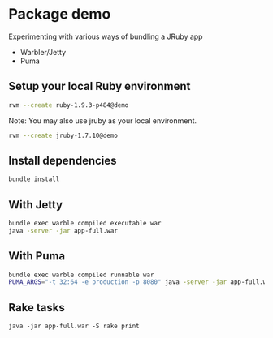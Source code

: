 # Package demo

Experimenting with various ways of bundling a JRuby app

- Warbler/Jetty
- Puma

## Setup your local Ruby environment
```bash
rvm --create ruby-1.9.3-p484@demo
```

Note: You may also use jruby as your local environment.
```bash
rvm --create jruby-1.7.10@demo
```

## Install dependencies
```bash
bundle install
```

## With Jetty
```bash
bundle exec warble compiled executable war
java -server -jar app-full.war
```

## With Puma
```bash
bundle exec warble compiled runnable war
PUMA_ARGS="-t 32:64 -e production -p 8080" java -server -jar app-full.war -S rake puma
```

## Rake tasks
```
java -jar app-full.war -S rake print
```